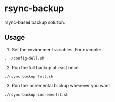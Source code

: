 # rsync-backup

rsync-based backup solution.

## Usage

1. Set the environment variables. For example:

```
. ./config-dell.sh
```

2. Run the full backup at least once

```
./rsync-backup-full.sh
```

3. Run the incremental backup whenever you want

```
./rsync-backup-incremental.sh
```
